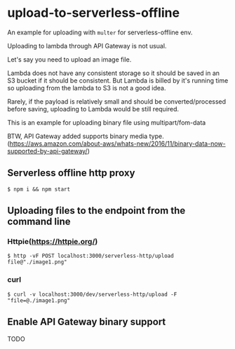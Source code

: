 # upload-to-serverless-offline
An example for uploading with `multer` for serverless-offline env.

Uploading to lambda through API Gateway is not usual.

Let's say you need to upload an image file.

Lambda does not have any consistent storage so it should be saved in an S3 bucket if it should be consistent.
But Lambda is billed by it's running time so uploading from the lambda to S3 is not a good idea.

Rarely, if the payload is relatively small and should be converted/processed before saving, uploading to Lambda would be still required.

This is an example for uploading binary file using multipart/fom-data

BTW, API Gateway added supports binary media type. (https://aws.amazon.com/about-aws/whats-new/2016/11/binary-data-now-supported-by-api-gateway/)

## Serverless offline http proxy

```
$ npm i && npm start
```

## Uploading files to the endpoint from the command line

### Httpie(https://httpie.org/)

```
$ http -vF POST localhost:3000/serverless-http/upload file@"./image1.png"
```

### curl

```
$ curl -v localhost:3000/dev/serverless-http/upload -F "file=@./image1.png"
```

## Enable API Gateway binary support

TODO
